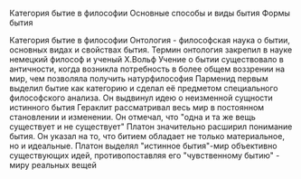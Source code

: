 Категория бытие в философии
Основные способы и виды бытия
Формы бытия

Категория бытие в философии
Онтология - философская наука о бытии, основных видах и свойствах бытия. Термин онтология закрепил в науке немецкий философ и ученый Х.Вольф
Учение о бытии существовало в античности, когда возникла потребность в более общем воззрении на мир, чем позволяла получить натурфилософия 
Парменид первым выделил бытие как категорию и сделал её предметом специального философского анализа. Он выдвинул идею о неизменной сущности истинного бытия
Гераклит рассматривал весь мир в постоянном становлении  и изменении. Он отмечал, что "одна и та же вещь существует и не существует"
Платон значительно расширил понимание бытия. Он указал на то, что битием обладает не только материальное, но и идеальные. Платон выделял "истинное бытия"-мир объективно существующих идей, противопоставляя его "чувственному бытию" - миру реальных вещей